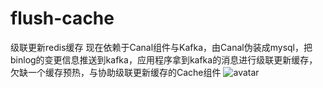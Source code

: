 # flush-cache
级联更新redis缓存
现在依赖于Canal组件与Kafka，由Canal伪装成mysql，把binlog的变更信息推送到kafka，应用程序拿到kafka的消息进行级联更新缓存，欠缺一个缓存预热，与协助级联更新缓存的Cache组件
![avatar](https://www.processon.com/view/link/5c47d655e4b0641c83e6487b)
